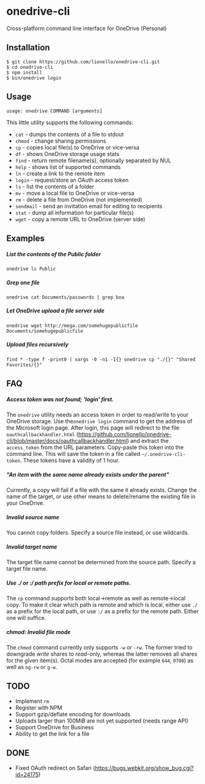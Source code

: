 # onedrive-cli
Cross-platform command line interface for OneDrive (Personal)

## Installation
```
$ git clone https://github.com/lionello/onedrive-cli.git
$ cd onedrive-cli
$ npm install
$ bin/onedrive login
```
## Usage
`usage: onedrive COMMAND [arguments]`

This little utility supports the following commands:
* `cat` - dumps the contents of a file to stdout
* `chmod` - change sharing permissions
* `cp` - copies local file(s) to OneDrive or vice-versa
* `df` - shows OneDrive storage usage stats
* `find` - return remote filename(s), optionally separated by NUL
* `help` - shows list of supported commands
* `ln` - create a link to the remote item
* `login` - request/store an OAuth access token
* `ls` - list the contents of a folder
* `mv` - move a local file to OneDrive or vice-versa
* `rm` - delete a file from OneDrive (not implemented)
* `sendmail` - send an invitation email for editing to recipients
* `stat` - dump all information for particular file(s)
* `wget` - copy a remote URL to OneDrive (server side)

## Examples
##### List the contents of the Public folder
`onedrive ls Public`

##### Grep one file
`onedrive cat Documents/passwords | grep boa`

##### Let OneDrive upload a file server side
`onedrive wget http://mega.com/somehugepublicfile Documents/somehugepublicfile`

##### Upload files recursively
`find * -type f -print0 | xargs -0 -n1 -I{} onedrive cp "./{}" "Shared Favorites/{}"`

## FAQ
##### Access token was not found; 'login' first.
The `onedrive` utility needs an access token in order to read/write to your OneDrive storage.
Use the`onedrive login` command to get the address of the Microsoft login page. After login,
this page will redirect to the file `oauthcallbackhandler.html` (https://github.com/lionello/onedrive-cli/blob/master/docs/oauthcallbackhandler.html)
and extract the `access_token` from the URL parameters. Copy-paste this token into the command line.
This will save the token in a file called `~/.onedrive-cli-token`. These tokens have a validity of 1 hour.

##### "An item with the same name already exists under the parent"
Currently, a copy will fail if a file with the same it already exists.
Change the name of the target, or use other means to delete/rename the existing file in your OneDrive.

##### Invalid source name
You cannot copy folders. Specify a source file instead, or use wildcards.

##### Invalid target name
The target file name cannot be determined from the source path. Specify a target file name.

##### Use ./ or :/ path prefix for local or remote paths.
The `cp` command supports both local->remote as well as remote->local copy.
To make it clear which path is remote and which is local, either use `./` as a prefix for
the local path, or use `:/` as a prefix for the remote path. Either one will suffice.

##### chmod: Invalid file mode
The `chmod` command currently only supports `-w` or `-rw`. The former tried to downgrade *write*
shares to *read*-only, whereas the latter removes all shares for the given item(s). Octal modes are accepted (for example `644`, `0700`) as well as `og-rw` or `g-w`.

## TODO
* Implement `rm`
* Register with NPM
* Support gzip/deflate encoding for downloads
* Uploads larger than 100MiB are not yet supported (needs range API)
* Support OneDrive for Business
* Ability to get the link for a file

## DONE
* Fixed OAuth redirect on Safari (https://bugs.webkit.org/show_bug.cgi?id=24175)

